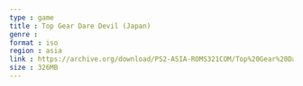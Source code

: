 ```yaml
---
type : game
title : Top Gear Dare Devil (Japan)
genre : 
format : iso
region : asia
link : https://archive.org/download/PS2-ASIA-ROMS321COM/Top%20Gear%20Dare%20Devil%20%28Japan%29.7z
size : 326MB
---
```

